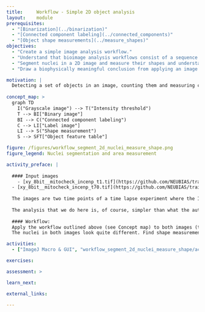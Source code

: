 ```yaml
---
title:     Workflow - Simple 2D object analysis
layout:    module
prerequisites:
  - "[Binarization](../binarization)"
  - "[Connected component labeling](../connected_components)"
  - "[Object shape measurements](../measure_shapes)"
objectives:
  - "Create a simple image analysis workflow."
  - "Understand that bioimage analysis workflows consist of a sequence of image analysis components."
  - "Segment nuclei in a 2D image and measure their shapes and understand the different components (concepts and methods) that are needed to accomplish this task."
  - "Draw a biophysically meaningful conclusion from applying an image analysis workflow to a set of images."

motivation: |
  Detecting a set of objects in an image, counting them and measuring certain characteristics about their morphology is probably the most frequently occurring task in bioimage analysis. Depending on the image, even this task could become quite challenging and the workflow could become quite complex. Here we start with a relatively simpler image where combining a minimal set of image analysis components into a simple workflow does the job.
  
concept_map: >
  graph TD
    I("Grayscale image") --> T("Intensity threshold")
    T --> BI["Binary image"] 
    BI --> C("Connected component labeling")
    C --> LI["Label image"]
    LI --> S("Shape measurement")
    S --> SFT["Object feature table"]

figure: /figures/workflow_segment_2d_nuclei_measure_shape.png
figure_legend: Nuclei segmentation and area measurement

activity_preface: |
  
  #### Input images
    - [xy_8bit__mitocheck_incenp_t1.tif](https://github.com/NEUBIAS/training-resources/raw/master/image_data/xy_8bit__mitocheck_incenp_t1.tif)
  - [xy_8bit__mitocheck_incenp_t70.tif](https://github.com/NEUBIAS/training-resources/raw/master/image_data/xy_8bit__mitocheck_incenp_t70.tif)
  
  The images are two time points of a time lapse experiment where the INCENP gene was subjected to siRNA knock-down. The data are taken from the published [mitocheck screen](https://www.ncbi.nlm.nih.gov/pmc/articles/PMC3108885/). In this screen the authors carried out a genome-wide phenotypic profiling of each of the ~21,000 human protein-coding genes by two-day live imaging of fluorescently labelled chromosomes. Phenotypes were scored quantitatively by computational image processing, which allowed them to identify hundreds of human genes involved in diverse biological functions including cell division, migration and survival.
  
  The analysis that we do here is, of course, simpler than what the authors did in the publication, but the essence is already very similar. In addition, to simplify the task we work here on images that were cropped and slightly denoised.
  
  #### Workflow:
  Apply the workflow outlined above (see Concept map) to both images (the modules lists in above "Prerequisites" contain the information as to how to conduct each step of the workflow).
  The nuclei in both images look quite different. Find shape measurements that quantify this.

activities:
  - ["ImageJ Macro & GUI", "workflow_segment_2d_nuclei_measure_shape/activities/segment_2d_nuclei_imagejmacro.ijm", "java"]

exercises:

assessment: >

learn_next:

external_links:

---
```

